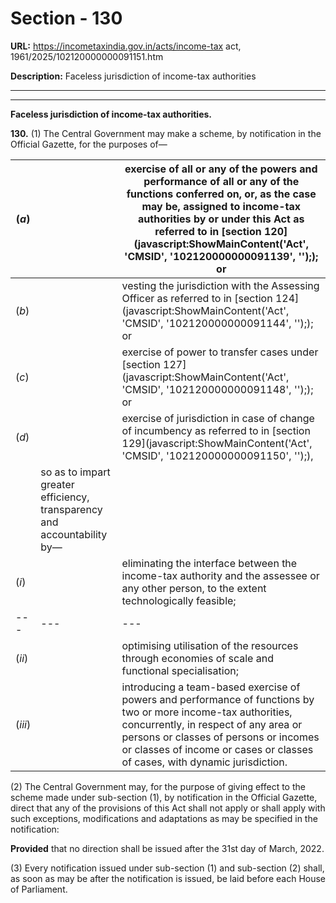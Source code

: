 # Section - 130

**URL:** https://incometaxindia.gov.in/acts/income-tax act, 1961/2025/102120000000091151.htm

**Description:** Faceless jurisdiction of income-tax authorities

---

****

**Faceless jurisdiction of income-tax authorities.**

**130.** (1) The Central Government may make a scheme, by notification in the Official Gazette, for the purposes of—

(_a_)|  |  exercise of all or any of the powers and performance of all or any of the functions conferred on, or, as the case may be, assigned to income-tax authorities by or under this Act as referred to in [section 120](javascript:ShowMainContent\('Act', 'CMSID', '102120000000091139', ''\);); or  
---|---|---  
(_b_)|  |  vesting the jurisdiction with the Assessing Officer as referred to in [section 124](javascript:ShowMainContent\('Act', 'CMSID', '102120000000091144', ''\);); or  
(_c_)|  |  exercise of power to transfer cases under [section 127](javascript:ShowMainContent\('Act', 'CMSID', '102120000000091148', ''\);); or  
(_d_)|  |  exercise of jurisdiction in case of change of incumbency as referred to in [section 129](javascript:ShowMainContent\('Act', 'CMSID', '102120000000091150', ''\);),  
|  |  so as to impart greater efficiency, transparency and accountability by—  
(_i_)|  |  eliminating the interface between the income-tax authority and the assessee or any other person, to the extent technologically feasible;  
---|---|---  
(_ii_)|  |  optimising utilisation of the resources through economies of scale and functional specialisation;  
(_iii_)|  |  introducing a team-based exercise of powers and performance of functions by two or more income-tax authorities, concurrently, in respect of any area or persons or classes of persons or incomes or classes of income or cases or classes of cases, with dynamic jurisdiction.  
  
(2) The Central Government may, for the purpose of giving effect to the scheme made under sub-section (1), by notification in the Official Gazette, direct that any of the provisions of this Act shall not apply or shall apply with such exceptions, modifications and adaptations as may be specified in the notification:

**Provided** that no direction shall be issued after the 31st day of March, 2022.

(3) Every notification issued under sub-section (1) and sub-section (2) shall, as soon as may be after the notification is issued, be laid before each House of Parliament.